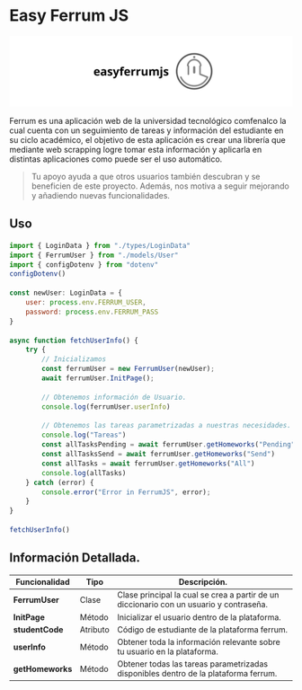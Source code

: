 # Easy Ferrum JS

<img src="banner.png">

Ferrum es una aplicación web de la universidad tecnológico comfenalco la cual cuenta con un seguimiento de tareas y información del estudiante en su ciclo académico, el objetivo de esta aplicación es crear una librería que mediante web scrapping logre tomar esta información y aplicarla en distintas aplicaciones como puede ser el uso automático.

>  Tu apoyo ayuda a que otros usuarios también descubran y se beneficien de este proyecto. Además, nos motiva a seguir mejorando y añadiendo nuevas funcionalidades.

## Uso

```js
import { LoginData } from "./types/LoginData"
import { FerrumUser } from "./models/User"
import { configDotenv } from "dotenv"
configDotenv()

const newUser: LoginData = {
    user: process.env.FERRUM_USER,
    password: process.env.FERRUM_PASS
}

async function fetchUserInfo() {
    try {
        // Inicializamos
        const ferrumUser = new FerrumUser(newUser);
        await ferrumUser.InitPage();

        // Obtenemos información de Usuario.
        console.log(ferrumUser.userInfo)

        // Obtenemos las tareas parametrizadas a nuestras necesidades.
        console.log("Tareas")
        const allTasksPending = await ferrumUser.getHomeworks("Pending")
        const allTasksSend = await ferrumUser.getHomeworks("Send")
        const allTasks = await ferrumUser.getHomeworks("All")
        console.log(allTasks)
    } catch (error) {
        console.error("Error in FerrumJS", error);
    }
}

fetchUserInfo()
```

## Información Detallada.
| Funcionalidad | Tipo | Descripción. |
|-|-|-|
| **FerrumUser**   | Clase | Clase principal la cual se crea a partir de un diccionario con un usuario y contraseña.   |
| **InitPage**    | Método | Inicializar el usuario dentro de la plataforma.   |
| **studentCode**    | Atributo | Código de estudiante de la plataforma ferrum.   |
| **userInfo**    | Método | Obtener toda la información relevante sobre tu usuario en la plataforma.   |
| **getHomeworks**    | Método | Obtener todas las tareas parametrizadas disponibles dentro de la plataforma ferrum.   |
